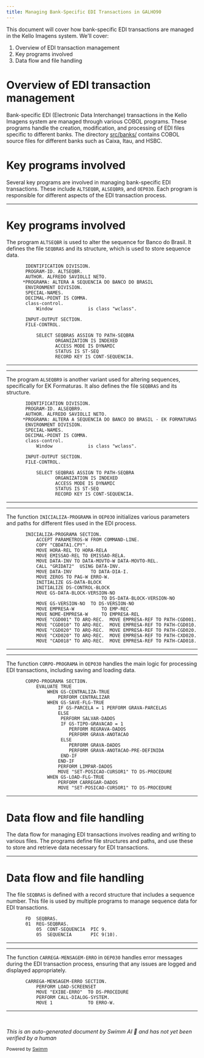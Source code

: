 ```yaml
---
title: Managing Bank-Specific EDI Transactions in GALHO90
---
```

This document will cover how bank-specific EDI transactions are managed in the Kello Imagens system. We'll cover:

1. Overview of EDI transaction management
2. Key programs involved
3. Data flow and file handling

# Overview of EDI transaction management

Bank-specific EDI (Electronic Data Interchange) transactions in the Kello Imagens system are managed through various COBOL programs. These programs handle the creation, modification, and processing of EDI files specific to different banks. The directory <SwmPath>[src/banks/](src/banks/)</SwmPath> contains COBOL source files for different banks such as Caixa, Itau, and HSBC.

# Key programs involved

Several key programs are involved in managing bank-specific EDI transactions. These include <SwmToken path="src/alt/altseqbr.CBL" pos="3:6:6" line-data="       PROGRAM-ID. ALTSEQBR.">`ALTSEQBR`</SwmToken>, <SwmToken path="src/als/alseqbr9.CBL" pos="3:6:6" line-data="       PROGRAM-ID. ALSEQBR9.">`ALSEQBR9`</SwmToken>, and <SwmToken path="src/oep/oep030.cbl" pos="3:6:6" line-data="       PROGRAM-ID. OEP030.">`OEP030`</SwmToken>. Each program is responsible for different aspects of the EDI transaction process.

<SwmSnippet path="/src/alt/altseqbr.CBL" line="2">

---

# Key programs involved

The program <SwmToken path="src/alt/altseqbr.CBL" pos="3:6:6" line-data="       PROGRAM-ID. ALTSEQBR.">`ALTSEQBR`</SwmToken> is used to alter the sequence for Banco do Brasil. It defines the file <SwmToken path="src/alt/altseqbr.CBL" pos="15:3:3" line-data="           SELECT SEQBRAS ASSIGN TO PATH-SEQBRA">`SEQBRAS`</SwmToken> and its structure, which is used to store sequence data.

```cobol
       IDENTIFICATION DIVISION.
       PROGRAM-ID. ALTSEQBR.
       AUTHOR. ALFREDO SAVIOLLI NETO.
      *PROGRAMA: ALTERA A SEQUENCIA DO BANCO DO BRASIL
       ENVIRONMENT DIVISION.
       SPECIAL-NAMES.
       DECIMAL-POINT IS COMMA.
       class-control.
           Window             is class "wclass".

       INPUT-OUTPUT SECTION.
       FILE-CONTROL.

           SELECT SEQBRAS ASSIGN TO PATH-SEQBRA
                  ORGANIZATION IS INDEXED
                  ACCESS MODE IS DYNAMIC
                  STATUS IS ST-SEQ
                  RECORD KEY IS CONT-SEQUENCIA.

```

---

</SwmSnippet>

<SwmSnippet path="/src/als/alseqbr9.CBL" line="2">

---

The program <SwmToken path="src/als/alseqbr9.CBL" pos="3:6:6" line-data="       PROGRAM-ID. ALSEQBR9.">`ALSEQBR9`</SwmToken> is another variant used for altering sequences, specifically for EK Formaturas. It also defines the file <SwmToken path="src/als/alseqbr9.CBL" pos="15:3:3" line-data="           SELECT SEQBRAS ASSIGN TO PATH-SEQBRA">`SEQBRAS`</SwmToken> and its structure.

```cobol
       IDENTIFICATION DIVISION.
       PROGRAM-ID. ALSEQBR9.
       AUTHOR. ALFREDO SAVIOLLI NETO.
      *PROGRAMA: ALTERA A SEQUENCIA DO BANCO DO BRASIL - EK FORMATURAS
       ENVIRONMENT DIVISION.
       SPECIAL-NAMES.
       DECIMAL-POINT IS COMMA.
       class-control.
           Window             is class "wclass".

       INPUT-OUTPUT SECTION.
       FILE-CONTROL.

           SELECT SEQBRAS ASSIGN TO PATH-SEQBRA
                  ORGANIZATION IS INDEXED
                  ACCESS MODE IS DYNAMIC
                  STATUS IS ST-SEQ
                  RECORD KEY IS CONT-SEQUENCIA.

```

---

</SwmSnippet>

<SwmSnippet path="/src/oep/oep030.cbl" line="266">

---

The function <SwmToken path="src/oep/oep030.cbl" pos="266:1:3" line-data="       INICIALIZA-PROGRAMA SECTION.">`INICIALIZA-PROGRAMA`</SwmToken> in <SwmToken path="src/oep/oep030.cbl" pos="3:6:6" line-data="       PROGRAM-ID. OEP030.">`OEP030`</SwmToken> initializes various parameters and paths for different files used in the EDI process.

```cobol
       INICIALIZA-PROGRAMA SECTION.
           ACCEPT PARAMETROS-W FROM COMMAND-LINE.
           COPY "CBDATA1.CPY".
           MOVE HORA-REL TO HORA-RELA
           MOVE EMISSAO-REL TO EMISSAO-RELA.
           MOVE DATA-INV TO DATA-MOVTO-W DATA-MOVTO-REL.
           CALL "GRIDAT2"  USING DATA-INV.
           MOVE DATA-INV       TO DATA-DIA-I.
           MOVE ZEROS TO PAG-W ERRO-W.
           INITIALIZE GS-DATA-BLOCK
           INITIALIZE DS-CONTROL-BLOCK
           MOVE GS-DATA-BLOCK-VERSION-NO
                                   TO DS-DATA-BLOCK-VERSION-NO
           MOVE GS-VERSION-NO  TO DS-VERSION-NO
           MOVE EMPRESA-W          TO EMP-REC
           MOVE NOME-EMPRESA-W     TO EMPRESA-REL
           MOVE "CGD001" TO ARQ-REC.  MOVE EMPRESA-REF TO PATH-CGD001.
           MOVE "CGD010" TO ARQ-REC.  MOVE EMPRESA-REF TO PATH-CGD010.
           MOVE "CGD020" TO ARQ-REC.  MOVE EMPRESA-REF TO PATH-CGD020.
           MOVE "CXD020" TO ARQ-REC.  MOVE EMPRESA-REF TO PATH-CXD020.
           MOVE "CAD018" TO ARQ-REC.  MOVE EMPRESA-REF TO PATH-CAD018.
```

---

</SwmSnippet>

<SwmSnippet path="/src/oep/oep030.cbl" line="395">

---

The function <SwmToken path="src/oep/oep030.cbl" pos="395:1:3" line-data="       CORPO-PROGRAMA SECTION.">`CORPO-PROGRAMA`</SwmToken> in <SwmToken path="src/oep/oep030.cbl" pos="3:6:6" line-data="       PROGRAM-ID. OEP030.">`OEP030`</SwmToken> handles the main logic for processing EDI transactions, including saving and loading data.

```cobol
       CORPO-PROGRAMA SECTION.
           EVALUATE TRUE
               WHEN GS-CENTRALIZA-TRUE
                   PERFORM CENTRALIZAR
               WHEN GS-SAVE-FLG-TRUE
                   IF GS-PARCELA = 1 PERFORM GRAVA-PARCELAS
                   ELSE
                    PERFORM SALVAR-DADOS
                    IF GS-TIPO-GRAVACAO = 1
                       PERFORM REGRAVA-DADOS
                       PERFORM GRAVA-ANOTACAO
                    ELSE
                       PERFORM GRAVA-DADOS
                       PERFORM GRAVA-ANOTACAO-PRE-DEFINIDA
                    END-IF
                   END-IF
                   PERFORM LIMPAR-DADOS
                   MOVE "SET-POSICAO-CURSOR1" TO DS-PROCEDURE
               WHEN GS-LOAD-FLG-TRUE
                   PERFORM CARREGAR-DADOS
                   MOVE "SET-POSICAO-CURSOR1" TO DS-PROCEDURE
```

---

</SwmSnippet>

# Data flow and file handling

The data flow for managing EDI transactions involves reading and writing to various files. The programs define file structures and paths, and use these to store and retrieve data necessary for EDI transactions.

<SwmSnippet path="/src/alt/altseqbr.CBL" line="25">

---

# Data flow and file handling

The file <SwmToken path="src/alt/altseqbr.CBL" pos="25:3:3" line-data="       FD  SEQBRAS.">`SEQBRAS`</SwmToken> is defined with a record structure that includes a sequence number. This file is used by multiple programs to manage sequence data for EDI transactions.

```cobol
       FD  SEQBRAS.
       01  REG-SEQBRAS.
           05  CONT-SEQUENCIA  PIC 9.
           05  SEQUENCIA       PIC 9(10).
```

---

</SwmSnippet>

<SwmSnippet path="/src/oep/oep030.cbl" line="889">

---

The function <SwmToken path="src/oep/oep030.cbl" pos="889:1:5" line-data="       CARREGA-MENSAGEM-ERRO SECTION.">`CARREGA-MENSAGEM-ERRO`</SwmToken> in <SwmToken path="src/oep/oep030.cbl" pos="3:6:6" line-data="       PROGRAM-ID. OEP030.">`OEP030`</SwmToken> handles error messages during the EDI transaction process, ensuring that any issues are logged and displayed appropriately.

```cobol
       CARREGA-MENSAGEM-ERRO SECTION.
           PERFORM LOAD-SCREENSET
           MOVE "EXIBE-ERRO"  TO DS-PROCEDURE
           PERFORM CALL-DIALOG-SYSTEM.
           MOVE 1             TO ERRO-W.
```

---

</SwmSnippet>

&nbsp;

*This is an auto-generated document by Swimm AI 🌊 and has not yet been verified by a human*

<SwmMeta version="3.0.0" repo-id="Z2l0aHViJTNBJTNBa2VsbG8lM0ElM0Fzd2ltbWlv" repo-name="kello"><sup>Powered by [Swimm](/)</sup></SwmMeta>
